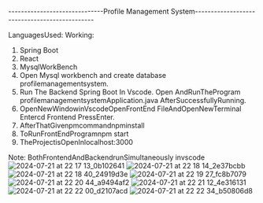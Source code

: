 ------------------------------Profile Management System----------------------------------------------


LanguagesUsed:
Working:
1. Spring Boot
2. React
3. MysqlWorkBench
1. Open Mysql workbench and create database profilemanagementsystem.
2. Run The Backend Spring Boot In Vscode. Open AndRunTheProgram
profilemanagementsystemApplication.java AfterSuccessfullyRunning.
3. OpenNewWindowinVscodeOpenFrontEnd FileAndOpenNewTerminal
Entercd Frontend PressEnter.
4. AfterThatGivenpmcommandnpminstall
5. ToRunFrontEndProgramnpm start
6. TheProjectisOpenInlocalhost:3000

   
Note:
BothFrontendAndBackendrunSimultaneously invscode
![2024-07-21 at 22 17 13_0b102641](https://github.com/user-attachments/assets/2e8ca2d0-fb55-4508-b5e0-3d9bc3f69c28)
![2024-07-21 at 22 18 14_2e37bcbb](https://github.com/user-attachments/assets/28eb1fd5-f682-4b30-9b04-fbe32124d02a)
![2024-07-21 at 22 18 40_24919d3e](https://github.com/user-attachments/assets/dfb2aa4b-66f9-47c9-8a70-df781e0f56cd)
![2024-07-21 at 22 19 27_fc8b7079](https://github.com/user-attachments/assets/5794b383-352b-4a42-921f-4275d2326ead)
![2024-07-21 at 22 20 44_a9494af2](https://github.com/user-attachments/assets/bf9517a1-69c1-4da0-a46d-94b0b0efcef0)
![2024-07-21 at 22 21 12_4e316131](https://github.com/user-attachments/assets/eb51fc99-668b-42e0-a29f-d777e7e03088)
![2024-07-21 at 22 22 00_d2107acd](https://github.com/user-attachments/assets/9ee53a16-d620-4148-baa9-e56f30fea963)
![2024-07-21 at 22 22 34_b50806d8](https://github.com/user-attachments/assets/86c0ba63-afff-42aa-8dbd-4208071fde4b)
